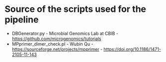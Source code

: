# Source of the scripts used for the pipeline
- DBGenerator.py  - Microbial Genomics Lab at CBIB - https://github.com/microgenomics/tutorials
- MPprimer_dimer_check.pl - Wubin Qu - https://sourceforge.net/projects/mpprimer - https://doi.org/10.1186/1471-2105-11-143
